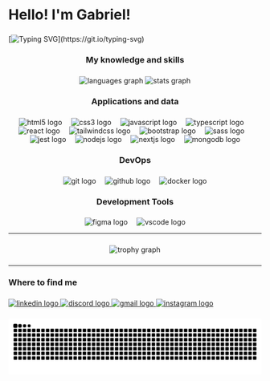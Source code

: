 <div>
  <h1>Hello! I'm Gabriel!</h1> 
</div>

###
[![Typing SVG](https://readme-typing-svg.demolab.com?font=Fira+Code&duration=2000&pause=100&color=C25EFFDC&multiline=true&repeat=false&width=1200&height=120&lines=%F0%9F%A4%94+Exploring+new+technologies+and+developing+software+solutions.;%F0%9F%8E%93+Graduated+in+ADS+and+Postgraduate+in+FrontEnd.;%F0%9F%92%BC+Currently+working+as+a+Helpdesk%2C+looking+for+an+opportunity+in+the+development+area.;%F0%9F%8C%B1+Always+looking+for+more+learning+about+new+technologies.)](https://git.io/typing-svg)


###

<h3 align="center">My knowledge and skills</h3>


###

<div align="center">
  <img src="https://github-readme-stats.vercel.app/api/top-langs?username=gabnns&locale=en&hide_title=false&layout=compact&card_width=320&langs_count=10&theme=shades-of-purple&hide_border=true&order=2" height="150" alt="languages graph"  />
  <img src="https://github-readme-stats.vercel.app/api?username=gabnns&hide_title=false&hide_rank=false&show_icons=true&include_all_commits=true&count_private=true&disable_animations=false&theme=shades-of-purple&locale=en&hide_border=true&order=1" height="150" alt="stats graph"  />
</div>

###

<h3 align="center">Applications and data</h3>

###

<div align="center">
  <img src="https://skillicons.dev/icons?i=html" height="30" alt="html5 logo"  />
  <img width="10" />
  <img src="https://skillicons.dev/icons?i=css" height="30" alt="css3 logo"  />
  <img width="10" />
  <img src="https://skillicons.dev/icons?i=js" height="30" alt="javascript logo"  />
  <img width="10" />
  <img src="https://skillicons.dev/icons?i=ts" height="30" alt="typescript logo"  />
  <img width="10" />
  <img src="https://skillicons.dev/icons?i=react" height="30" alt="react logo"  />
  <img width="10" />
  <img src="https://skillicons.dev/icons?i=tailwind" height="30" alt="tailwindcss logo"  />
  <img width="10" />
  <img src="https://skillicons.dev/icons?i=bootstrap" height="30" alt="bootstrap logo"  />
  <img width="10" />
  <img src="https://skillicons.dev/icons?i=sass" height="30" alt="sass logo"  />
  <img width="10" />
  <img src="https://skillicons.dev/icons?i=jest" height="30" alt="jest logo"  />
  <img width="10" />
  <img src="https://skillicons.dev/icons?i=nodejs" height="30" alt="nodejs logo"  />
  <img width="10" />
  <img src="https://skillicons.dev/icons?i=nextjs" height="30" alt="nextjs logo"  />
  <img width="10" />
  <img src="https://skillicons.dev/icons?i=mongodb" height="30" alt="mongodb logo"  />
</div>

###

<h3 align="center">DevOps</h3>

###

<div align="center">
  <img src="https://skillicons.dev/icons?i=git" height="30" alt="git logo"  />
  <img width="10" />
  <img src="https://skillicons.dev/icons?i=github" height="30" alt="github logo"  />
  <img width="10" />
  <img src="https://skillicons.dev/icons?i=docker" height="30" alt="docker logo"  />
</div>

###

<h3 align="center">Development Tools</h3>

###

<div align="center">
  <img src="https://skillicons.dev/icons?i=figma" height="30" alt="figma logo"  />
  <img width="10" />
  <img src="https://skillicons.dev/icons?i=vscode" height="30" alt="vscode logo"  />
</div>

---

###

<div align="center">
  <img src="https://github-profile-trophy.vercel.app?username=gabnns&theme=juicyfresh&column=8&row=1&margin-w=10&margin-h=7&no-bg=true&no-frame=true&order=4" height="150" alt="trophy graph"  />
</div>

###

---
<h3 align="left">Where to find me</h3>

###

<div align="left">
  <a href="https://www.linkedin.com/in/gabrielnuneschaves/" target="_blank">
    <img src="https://img.shields.io/static/v1?message=LinkedIn&logo=linkedin&label=&color=0077B5&logoColor=white&labelColor=&style=for-the-badge" height="28" alt="linkedin logo"  />
  </a>
  <a href="https://discord.com/channels/@gbnunes" target="_blank">
    <img src="https://img.shields.io/static/v1?message=Discord&logo=discord&label=&color=7289DA&logoColor=white&labelColor=&style=for-the-badge" height="28" alt="discord logo"  />
  </a>
  <a href="gabrielchaves204@gmail.com" target="_blank">
    <img src="https://img.shields.io/static/v1?message=Gmail&logo=gmail&label=&color=D14836&logoColor=white&labelColor=&style=for-the-badge" height="28" alt="gmail logo"  />
  </a>
  <a href="https://www.instagram.com/by_gbnunes/" target="_blank">
    <img src="https://img.shields.io/static/v1?message=Instagram&logo=instagram&label=&color=E4405F&logoColor=white&labelColor=&style=for-the-badge" height="28" alt="instagram logo"  />
  </a>
</div>

###

<img src="https://raw.githubusercontent.com/gabnns/gabnns/output/snake.svg" alt="Snake animation" />

###
